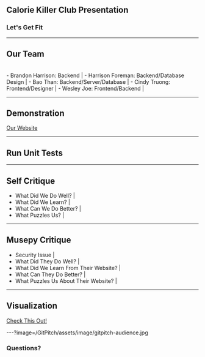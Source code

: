 ## Calorie Killer Club Presentation

### Let's Get Fit
---

## Our Team

<br>
- Brandon Harrison: Backend |
- Harrison Foreman: Backend/Database Design |
- Bao Than: Backend/Server/Database |
- Cindy Truong: Frontend/Designer |
- Wesley Joe: Frontend/Backend |

---

## Demonstration

<a href="http://caloriekiller.club/" target="_blank">Our Website</a>

---

## Run Unit Tests

---

## Self Critique

- What Did We Do Well? |
- What Did We Learn?	|
- What Can We Do Better? |
- What Puzzles Us? |

---

## Musepy Critique
<!--Talk about there pem and keys file -->
- Security Issue 	|
- What Did They Do Well?  |
- What Did We Learn From Their Website? |
- What Can They Do Better? |
- What Puzzles Us About Their Website? |

---

## Visualization

<a href="" target="_blank">Check This Out!</a>

---?image=/GitPitch/assets/image/gitpitch-audience.jpg

### Questions?


